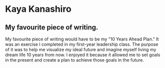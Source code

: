 # Kaya Kanashiro
## My favourite piece of writing.

My favourite piece of writing would have to be my "10 Years Ahead Plan." It was an exercise I completed in my first-year leadership class. The purpose of it was to help me visualize my ideal future and imagine myself living my dream life 10 years from now. I enjoyed it because it allowed me to set goals in the present and create a plan to achieve those goals in the future.
